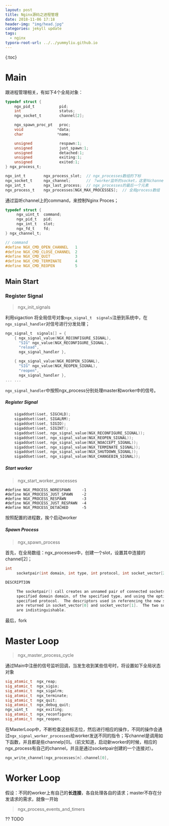 ```yaml
---
layout: post
title: Nginx源码之进程管理
date: 2018-11-06 17:18
header-img: "img/head.jpg"
categories: jekyll update
tags:
  - nginx
typora-root-url: ../../yummyliu.github.io
---
```

{:toc}

# Main

跟进程管理相关，有如下4个全局对象：

```c
typedef struct {
    ngx_pid_t           pid;
    int                 status;
    ngx_socket_t        channel[2];

    ngx_spawn_proc_pt   proc;
    void               *data;
    char               *name;

    unsigned            respawn:1;
    unsigned            just_spawn:1;
    unsigned            detached:1;
    unsigned            exiting:1;
    unsigned            exited:1;
} ngx_process_t;

ngx_int_t        ngx_process_slot; 	// ngx_processes数组的下标
ngx_socket_t     ngx_channel;		// ？worker监听的socket，这里叫channel
ngx_int_t        ngx_last_process;	// ngx_processes的最后一个元素
ngx_process_t    ngx_processes[NGX_MAX_PROCESSES];	// 全局process数组
```

通过监听channel上的command，来控制Nginx Proces；

```c
typedef struct {
     ngx_uint_t  command;
     ngx_pid_t   pid;
     ngx_int_t   slot;
     ngx_fd_t    fd;
} ngx_channel_t;

// command
#define NGX_CMD_OPEN_CHANNEL   1
#define NGX_CMD_CLOSE_CHANNEL  2
#define NGX_CMD_QUIT           3
#define NGX_CMD_TERMINATE      4
#define NGX_CMD_REOPEN         5
```

## Main Start

### Register Signal

> ngx_init_signals

利用sigaction 将全局信号对象`ngx_signal_t  signals`注册到系统中，在`ngx_signal_handler`对信号进行分发处理；

```c
ngx_signal_t  signals[] = {
    { ngx_signal_value(NGX_RECONFIGURE_SIGNAL),
      "SIG" ngx_value(NGX_RECONFIGURE_SIGNAL),
      "reload",
      ngx_signal_handler },

    { ngx_signal_value(NGX_REOPEN_SIGNAL),
      "SIG" ngx_value(NGX_REOPEN_SIGNAL),
      "reopen",
      ngx_signal_handler },
... ... 
```

`ngx_signal_handler`中按照ngx_process分别处理master和worker中的信号。

##### Register Signal

```c
    sigaddset(&set, SIGCHLD);
    sigaddset(&set, SIGALRM);
    sigaddset(&set, SIGIO);
    sigaddset(&set, SIGINT);
    sigaddset(&set, ngx_signal_value(NGX_RECONFIGURE_SIGNAL));
    sigaddset(&set, ngx_signal_value(NGX_REOPEN_SIGNAL));
    sigaddset(&set, ngx_signal_value(NGX_NOACCEPT_SIGNAL));
    sigaddset(&set, ngx_signal_value(NGX_TERMINATE_SIGNAL));
    sigaddset(&set, ngx_signal_value(NGX_SHUTDOWN_SIGNAL));
    sigaddset(&set, ngx_signal_value(NGX_CHANGEBIN_SIGNAL));
```

##### Start worker

> ngx_start_worker_processes

```
#define NGX_PROCESS_NORESPAWN     -1
#define NGX_PROCESS_JUST_SPAWN    -2
#define NGX_PROCESS_RESPAWN       -3
#define NGX_PROCESS_JUST_RESPAWN  -4
#define NGX_PROCESS_DETACHED      -5
```

按照配置的进程数，挨个启动worker

##### Spawn Process

> ngx_spawn_process

首先，在全局数组：ngx_processes中，创建一个slot，设置其中连接的channel[2]；

```c
int
     socketpair(int domain, int type, int protocol, int socket_vector[2]);

DESCRIPTION

     The socketpair() call creates an unnamed pair of connected sockets in the
     specified domain domain, of the specified type, and using the optionally
     specified protocol.  The descriptors used in referencing the new sockets
     are returned in socket_vector[0] and socket_vector[1].  The two sockets
     are indistinguishable.
```

最后，fork

# Master Loop

>  ngx_master_process_cycle

通过Main中注册的信号监听回调，当发生收到某些信号时，将设置如下全局状态对象

```c
sig_atomic_t  ngx_reap;
sig_atomic_t  ngx_sigio;
sig_atomic_t  ngx_sigalrm;
sig_atomic_t  ngx_terminate;
sig_atomic_t  ngx_quit;
sig_atomic_t  ngx_debug_quit;
ngx_uint_t    ngx_exiting;
sig_atomic_t  ngx_reconfigure;
sig_atomic_t  ngx_reopen;
```

在MasterLoop中，不断检查这些标志位，然后进行相应的操作，不同的操作会通过`ngx_signal_worker_processes`给worker发送不同的指令；写channel是调用如下函数，并且都是些channelp[0]。（前文知道，启动新worker的时候，相应的ngx_process有自己的channel，并且是通过socketpair创建的一个连接对）。

```c
ngx_write_channel(ngx_processes[n].channel[0],
```

# Worker Loop

假设：不同的worker上有自己的**长连接**，各自处理各自的请求；master不存在分发请求的需求，就像一开始

> ngx_process_events_and_timers

?? TODO





